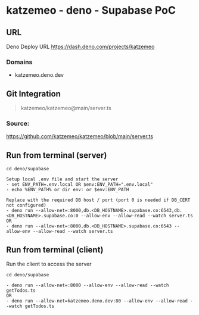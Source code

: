 # katzemeo - deno - Supabase PoC

## URL
Deno Deploy URL https://dash.deno.com/projects/katzemeo

### Domains
- katzemeo.deno.dev

## Git Integration
> katzemeo/katzemeo@main/server.ts

### Source:
https://github.com/katzemeo/katzemeo/blob/main/server.ts

## Run from terminal (server)
```
cd deno/supabase

Setup local .env file and start the server
- set ENV_PATH=.env.local OR $env:ENV_PATH=".env.local"
- echo %ENV_PATH% or dir env: or $env:ENV_PATH

Replace with the required DB host / port (port 0 is needed if DB_CERT not configured)
- deno run --allow-net=:8000,db.<DB_HOSTNAME>.supabase.co:6543,db.<DB_HOSTNAME>.supabase.co:0 --allow-env --allow-read --watch server.ts
OR
- deno run --allow-net=:8000,db.<DB_HOSTNAME>.supabase.co:6543 --allow-env --allow-read --watch server.ts
```

## Run from terminal (client)
Run the client to access the server
```
cd deno/supabase

- deno run --allow-net=:8000 --allow-env --allow-read --watch getTodos.ts
OR
- deno run --allow-net=katzemeo.deno.dev:80 --allow-env --allow-read --watch getTodos.ts
```